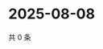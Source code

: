# 2025-08-08

共 0 条

<!-- BEGIN ZHIHUQUESTIONS -->
<!-- 最后更新时间 Fri Aug 08 2025 06:12:32 GMT+0800 (China Standard Time) -->

<!-- END ZHIHUQUESTIONS -->
